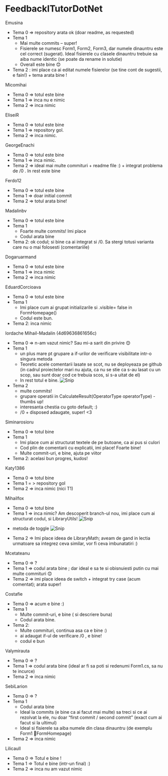 # FeedbackITutorDotNet
Emusina 
-	Tema 0 => repository arata ok (doar readme, as requested)
-	Tema 1 
    -	Mai multe commits – super! 
    -	Fisierele se numesc Form1, Form2, Form3, dar numele dinauntru este cel correct (sugerat). Ideal fisierele cu clasele dinauntru trebuie sa aiba nume identic (se poate da rename in solutie)
    -	Overall este bine 😊 
-   Tema 2 : imi place ca ai editat numele fisierelor (se tine cont de sugestii, e fain!) + tema arata bine !

Micomihai
-	Tema 0 => totul este bine 
-	Tema 1 => inca nu e nimic 
-   Tema 2 => inca nimic

EliseiR
-	Tema 0 => totul este bine 
-	Tema 1 => repository gol.
-   Tema 2 => inca nimic. 

GeorgeEnachi
-	Tema 0 => totul este bine
-	Tema 1 => inca nimic.
-   Tema 2 => ideal mai multe commituri + readme file :) + integrat problema de /0 . In rest este bine

Ferdo12
-	Tema 0 => totul este bine 
-	Tema 1 => doar initial commit
-   Tema 2 => totul arata bine!

Madalinbv 

-	Tema 0 => totul este bine
-	Tema 1 
    -	Foarte multe commits! Imi place
    -	Codul arata bine
-   Tema 2: ok codul; si bine ca ai integrat si /0. Sa stergi totusi varianta care nu o mai folosesti (comentariile)

Dogaruarmand
-	Tema 0 => totul este bine
-	Tema 1 => inca nimic
-   Tema 2 => inca nimic

EduardCorcioava 
-	Tema 0 => totul este bine
-	Tema 1 
     -	Imi place cum ai grupat initializarile si .visible= false in FormHomepage()
     -	Codul este bun.
-   Tema 2: inca nimic

Iordache Mihail-Madalin (4d69636861656c)
-	Tema 0 => n-am vazut nimic? Sau mi-a sarit din privire 😊 
-	Tema 1 
     -	un plus mare pt grupare a if-urilor de verificare visibilitate intr-o singura metoda
     -	Teoretic acele comentarii lasate se scot, nu se deployeaza pe github (in cadrul proiectelor mari nu ajuta, ca nu se stie ca s-au lasat cu un scop, sau sunt doar cod ce trebuia scos, si s-a uitat de el)
     -	In rest totul e bine.
     ![Snip](https://github.com/stefanaberenghia/FeedbackITutorDotNet/blob/master/tema1Grupare.PNG?raw=true)
- Tema 2 
    - multe commits!
    - grupare operatii in CalculateResult(OperatorType operatorType) - thumbs up!
    - interesanta chestia cu  goto default; :) 
    -  /0 + disposed adaugate, super! <3

Siminarosioru
-	Tema 0 => totul bine
-	Tema 1
     -	Imi place cum ai structurat textele de pe butoane, ca ai pus si culori 
     -	Cod plin de comentarii cu explicatii, imi place! Foarte bine! 
     -	Multe commit-uri, e bine, ajuta pe viitor
-   Tema 2: acelasi bun progres, kudos! 

Katy1386
-	Tema 0 => totul bine
-	Tema 1 = > repository gol
-   Tema 2 => inca nimic (nici T1)

Mihailfox
-	Tema 0 => totul bine 
-	Tema 1 => inca nimic? Am descoperit branch-ul nou, imi place cum ai structurat codul, si LibraryUtils!
![Snip](https://github.com/stefanaberenghia/FeedbackITutorDotNet/blob/master/snapLibraryUtils.PNG?raw=true)
+ metoda de toggle
![Snip](https://github.com/stefanaberenghia/FeedbackITutorDotNet/blob/master/snapLibraryUtils2.PNG?raw=true)
-   Tema 2 => Imi place ideea de LibraryMath; aveam de gand in lectia urmatoare sa integrez ceva similar, vor fi ceva imbunatatiri :) 

Mcetateanu 
- 	Tema 0 => ?
- 	Tema 1 => codul arata bine ; dar ideal e sa te si obisnuiesti putin cu mai multe commituri 😊
-   Tema 2 => imi place ideea de switch + integrat try case (acum comentat); arata super!

Costafie
-	Tema 0 => acum e bine :) 
-	Tema 1 
     -	Multe commit-uri, e bine ( si descriere buna)
     -	Codul arata bine.
- Tema 2: 
    -   Multe commituri, continua asa ca e bine :) 
    -   ai adaugat if-ul de verificare /0 , e bine! 
    -   codul e bun

Valymirauta
-	Tema 0 => ? 
-	Tema 1 => codul arata bine (ideal ar fi sa poti si redenumi Form1.cs, sa nu te incurce)
-   Tema 2 => inca nimic

SebiLarion
-	Tema 0 => ? 
-	Tema 1 
    -	Codul arata bine 
    -	Ideal la commits (e bine ca ai facut mai multe) sa treci si ce ai rezolvat la ele, nu doar “first commit / second commit” (exact cum ai facut si la ultimul) 
    -	Ideal si fisierele sa aiba numele din clasa dinauntru (de exemplu Form1 FormHomepage)
- Tema 2 => inca nimic

Lilicaull
- Tema 0 => Totul e bine !
- Tema 1 => Totul e bine (intr-un final) :) 
- Tema 2 => inca nu am vazut nimic 
